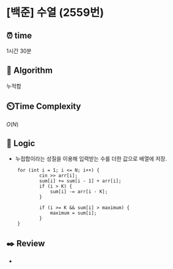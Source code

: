 # [백준] 수열 (2559번)

## ⏰  **time**

1시간 30분

## :pushpin: **Algorithm**

누적합

## ⏲️**Time Complexity**

$O(N)$

## :round_pushpin: **Logic**

- 누접합이라는 성질을 이용해 입력받는 수를 더한 값으로 배열에 저장. 
```
    for (int i = 1; i <= N; i++) {
    		cin >> arr[i];
    		sum[i] += sum[i - 1] + arr[i];
    		if (i > K) {
    			sum[i] -= arr[i - K];
    		}
    
    		if (i >= K && sum[i] > maximum) {
    			maximum = sum[i];
    		}
    }
```

## :black_nib: **Review**

- 
